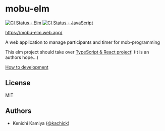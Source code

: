 # mobu-elm

[![CI Status - Elm](actions/workflows/ci-elm.yml/badge.svg?branch=main)](actions/workflows/ci-elm.yml/?branch=main)
[![CI Status - JavaScript](actions/workflows/ci-js.yml/badge.svg?branch=main)](actions/workflows/ci-js.yml/?branch=main)

https://mobu-elm.web.app/

A web application to manage participants and timer for mob-programming

This elm project should take over [TypeScript & React project](https://github.com/mobu-of-the-world/mobu)! (It is an authors hope...)

[How to development](CONTRIBUTING.md)

## License

MIT

## Authors

- Kenichi Kamiya ([@kachick](https://github.com/kachick))
